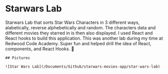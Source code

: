 # Starwars Lab

Starwars Lab that sorts Star Wars Characters in 3 different ways, alabetically, reverse alphebetically and random. The characters data and different movies they starred in is then also displayed. I used React and React hooks to build this application. This was another lab during my time at Redwood Code Academy. Super fun and helped drill the idea of React, components, and React Hooks. :rocket:
```
## Pictures

![Star Wars Lab](/Documents/Github/starwars-movies-app/star-wars-lab)
